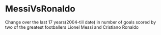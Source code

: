 # MessiVsRonaldo
Change over the last 17 years(2004-till date) in number of goals scored by two of the greatest footballers Lionel Messi and Cristiano Ronaldo
